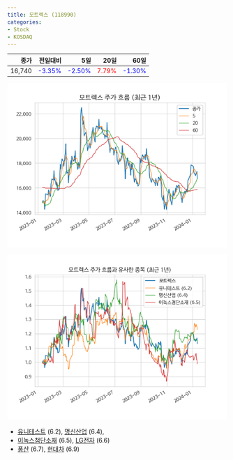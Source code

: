```yaml
---
title: 모트렉스 (118990)
categories:
- Stock
- KOSDAQ
---
```


|종가|전일대비|5일|20일|60일|
|---:|-------:|--:|---:|---:|
|16,740|<span style="color: blue">-3.35%</span>|<span style="color: blue">-2.50%</span>|<span style="color: red">7.79%</span>|<span style="color: blue">-1.30%</span>|


<!-- more -->

![118990](/assets/images/stock/118990.png)

![118990](/assets/images/stock/118990_sim.png)

- [유니테스트](/086390/) (6.2), [명신산업](/009900/) (6.4),
- [이녹스첨단소재](/272290/) (6.5), [LG전자](/066570/) (6.6)
- [풍산](/103140/) (6.7), [현대차](/005380/) (6.9)